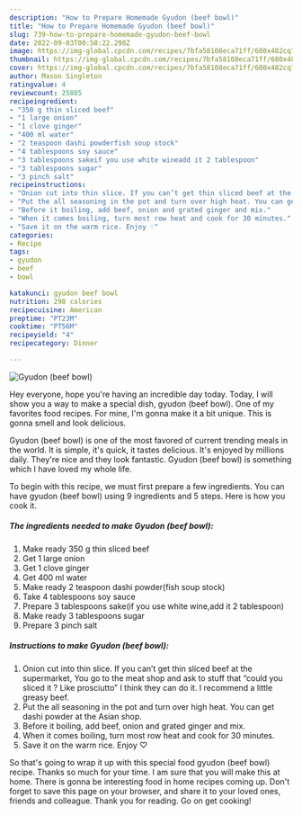 ```yaml
---
description: "How to Prepare Homemade Gyudon (beef bowl)"
title: "How to Prepare Homemade Gyudon (beef bowl)"
slug: 739-how-to-prepare-homemade-gyudon-beef-bowl
date: 2022-09-03T00:58:22.298Z
image: https://img-global.cpcdn.com/recipes/7bfa58108eca71ff/680x482cq70/gyudon-beef-bowl-recipe-main-photo.jpg
thumbnail: https://img-global.cpcdn.com/recipes/7bfa58108eca71ff/680x482cq70/gyudon-beef-bowl-recipe-main-photo.jpg
cover: https://img-global.cpcdn.com/recipes/7bfa58108eca71ff/680x482cq70/gyudon-beef-bowl-recipe-main-photo.jpg
author: Mason Singleton
ratingvalue: 4
reviewcount: 25885
recipeingredient:
- "350 g thin sliced beef"
- "1 large onion"
- "1 clove ginger"
- "400 ml water"
- "2 teaspoon dashi powderfish soup stock"
- "4 tablespoons soy sauce"
- "3 tablespoons sakeif you use white wineadd it 2 tablespoon"
- "3 tablespoons sugar"
- "3 pinch salt"
recipeinstructions:
- "Onion cut into thin slice. If you can’t get thin sliced beef at the supermarket, You go to the meat shop and ask to stuff that “could you sliced it ? Like prosciutto” I think they can do it. I recommend a little greasy beef."
- "Put the all seasoning in the pot and turn over high heat. You can get dashi powder at the Asian shop."
- "Before it boiling, add beef, onion and grated ginger and mix."
- "When it comes boiling, turn most row heat and cook for 30 minutes."
- "Save it on the warm rice. Enjoy ♡"
categories:
- Recipe
tags:
- gyudon
- beef
- bowl

katakunci: gyudon beef bowl 
nutrition: 298 calories
recipecuisine: American
preptime: "PT23M"
cooktime: "PT56M"
recipeyield: "4"
recipecategory: Dinner

---
```



![Gyudon (beef bowl)](https://img-global.cpcdn.com/recipes/7bfa58108eca71ff/680x482cq70/gyudon-beef-bowl-recipe-main-photo.jpg)

Hey everyone, hope you're having an incredible day today. Today, I will show you a way to make a special dish, gyudon (beef bowl). One of my favorites food recipes. For mine, I'm gonna make it a bit unique. This is gonna smell and look delicious.



Gyudon (beef bowl) is one of the most favored of current trending meals in the world. It is simple, it's quick, it tastes delicious. It's enjoyed by millions daily. They're nice and they look fantastic. Gyudon (beef bowl) is something which I have loved my whole life.


To begin with this recipe, we must first prepare a few ingredients. You can have gyudon (beef bowl) using 9 ingredients and 5 steps. Here is how you cook it.

<!--inarticleads1-->

##### The ingredients needed to make Gyudon (beef bowl):

1. Make ready 350 g thin sliced beef
1. Get 1 large onion
1. Get 1 clove ginger
1. Get 400 ml water
1. Make ready 2 teaspoon dashi powder(fish soup stock)
1. Take 4 tablespoons soy sauce
1. Prepare 3 tablespoons sake(if you use white wine,add it 2 tablespoon)
1. Make ready 3 tablespoons sugar
1. Prepare 3 pinch salt




<!--inarticleads2-->

##### Instructions to make Gyudon (beef bowl):

1. Onion cut into thin slice. If you can’t get thin sliced beef at the supermarket, You go to the meat shop and ask to stuff that “could you sliced it ? Like prosciutto” I think they can do it. I recommend a little greasy beef.
1. Put the all seasoning in the pot and turn over high heat. You can get dashi powder at the Asian shop.
1. Before it boiling, add beef, onion and grated ginger and mix.
1. When it comes boiling, turn most row heat and cook for 30 minutes.
1. Save it on the warm rice. Enjoy ♡




So that's going to wrap it up with this special food gyudon (beef bowl) recipe. Thanks so much for your time. I am sure that you will make this at home. There is gonna be interesting food in home recipes coming up. Don't forget to save this page on your browser, and share it to your loved ones, friends and colleague. Thank you for reading. Go on get cooking!
